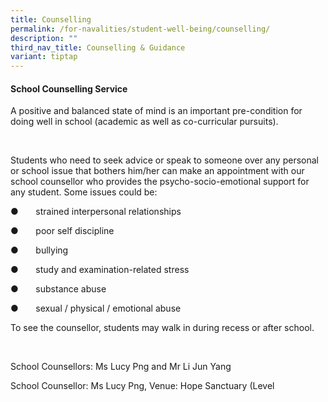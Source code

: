 ```yaml
---
title: Counselling
permalink: /for-navalities/student-well-being/counselling/
description: ""
third_nav_title: Counselling & Guidance
variant: tiptap
---
```

<h4><strong>School Counselling Service</strong></h4>
<p>A positive and balanced state of mind is an important pre-condition for
doing well in school (academic as well as co-curricular pursuits).</p>
<p>&nbsp;</p>
<p>Students who need to seek advice or speak to someone over any personal
or school issue that bothers him/her can make an appointment with our school
counsellor who provides the psycho-socio-emotional support for any student.
Some issues could be:</p>
<p>●&nbsp;&nbsp;&nbsp;&nbsp;&nbsp;&nbsp; strained interpersonal relationships</p>
<p>●&nbsp;&nbsp;&nbsp;&nbsp;&nbsp;&nbsp; poor self discipline</p>
<p>●&nbsp;&nbsp;&nbsp;&nbsp;&nbsp;&nbsp; bullying</p>
<p>●&nbsp;&nbsp;&nbsp;&nbsp;&nbsp;&nbsp; study and examination-related stress</p>
<p>●&nbsp;&nbsp;&nbsp;&nbsp;&nbsp;&nbsp; substance abuse</p>
<p>●&nbsp;&nbsp;&nbsp;&nbsp;&nbsp;&nbsp; sexual / physical / emotional abuse</p>
<p>To see the counsellor, students may walk in during recess or after school.</p>
<p>&nbsp;</p>
<p>School Counsellors: Ms Lucy Png and Mr Li Jun Yang</p>
<p></p>
<p></p>
<p></p>
<p></p>
<p></p>
<p></p>
<p></p>
<p></p>
<p>School Counsellor: Ms Lucy Png, Venue: Hope Sanctuary (Level</p>